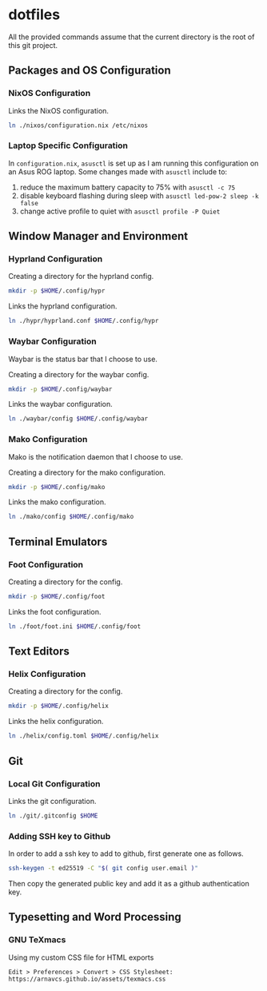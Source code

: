 # dotfiles

All the provided commands assume that the current directory is the root of this 
git project.

## Packages and OS Configuration

### NixOS Configuration

Links the NixOS configuration.
```sh
ln ./nixos/configuration.nix /etc/nixos
```

### Laptop Specific Configuration

In `configuration.nix`, `asusctl` is set up as I am running this configuration 
on an Asus ROG laptop. Some changes made with `asusctl` include to:
1. reduce the maximum battery capacity to 75% with `asusctl -c 75`
1. disable keyboard flashing during sleep with `asusctl led-pow-2 sleep -k false`
1. change active profile to quiet with `asusctl profile -P Quiet`

## Window Manager and Environment

### Hyprland Configuration

Creating a directory for the hyprland config.
```sh
mkdir -p $HOME/.config/hypr
```
Links the hyprland configuration.
```sh
ln ./hypr/hyprland.conf $HOME/.config/hypr
```

### Waybar Configuration

Waybar is the status bar that I choose to use.

Creating a directory for the waybar config.
```sh
mkdir -p $HOME/.config/waybar
```
Links the waybar configuration.
```sh
ln ./waybar/config $HOME/.config/waybar
```

### Mako Configuration

Mako is the notification daemon that I choose to use.

Creating a directory for the mako configuration.
```sh
mkdir -p $HOME/.config/mako
```
Links the mako configuration.
```sh
ln ./mako/config $HOME/.config/mako
```

## Terminal Emulators

### Foot Configuration

Creating a directory for the config.
```sh
mkdir -p $HOME/.config/foot
```
Links the foot configuration.
```sh
ln ./foot/foot.ini $HOME/.config/foot
```

## Text Editors

### Helix Configuration

Creating a directory for the config.
```sh
mkdir -p $HOME/.config/helix
```
Links the helix configuration.
```sh
ln ./helix/config.toml $HOME/.config/helix
```

## Git

### Local Git Configuration

Links the git configuration.
```sh
ln ./git/.gitconfig $HOME
```

### Adding SSH key to Github

In order to add a ssh key to add to github, first generate one as follows.
```sh
ssh-keygen -t ed25519 -C "$( git config user.email )"
```
Then copy the generated public key and add it as a github authentication key.

## Typesetting and Word Processing

### GNU TeXmacs

Using my custom CSS file for HTML exports
```
Edit > Preferences > Convert > CSS Stylesheet: https://arnavcs.github.io/assets/texmacs.css
```
